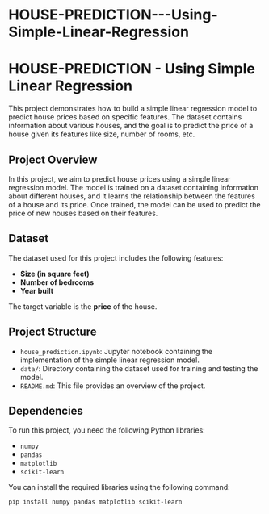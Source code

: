 # HOUSE-PREDICTION---Using-Simple-Linear-Regression
# HOUSE-PREDICTION - Using Simple Linear Regression

This project demonstrates how to build a simple linear regression model to predict house prices based on specific features. The dataset contains information about various houses, and the goal is to predict the price of a house given its features like size, number of rooms, etc.

## Project Overview

In this project, we aim to predict house prices using a simple linear regression model. The model is trained on a dataset containing information about different houses, and it learns the relationship between the features of a house and its price. Once trained, the model can be used to predict the price of new houses based on their features.

## Dataset

The dataset used for this project includes the following features:

- **Size (in square feet)**
- **Number of bedrooms**
- **Year built**

The target variable is the **price** of the house.

## Project Structure

- `house_prediction.ipynb`: Jupyter notebook containing the implementation of the simple linear regression model.
- `data/`: Directory containing the dataset used for training and testing the model.
- `README.md`: This file provides an overview of the project.

## Dependencies

To run this project, you need the following Python libraries:

- `numpy`
- `pandas`
- `matplotlib`
- `scikit-learn`

You can install the required libraries using the following command:

```bash
pip install numpy pandas matplotlib scikit-learn

